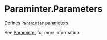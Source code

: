 # Paraminter.Parameters

Defines `Paraminter` parameters.

See [Paraminter](https://www.github.com/Paraminter/Paraminter) for more information.
